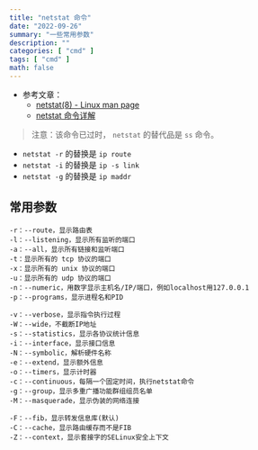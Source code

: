 ```yaml
---
title: "netstat 命令"
date: "2022-09-26"
summary: "一些常用参数"
description: ""
categories: [ "cmd" ]
tags: [ "cmd" ]
math: false
---
```


- 参考文章：
  - [netstat(8) - Linux man page](https://linux.die.net/man/8/netstat)
  - [netstat 命令详解](https://zhuanlan.zhihu.com/p/367635200)

> 注意：该命令已过时， `netstat` 的替代品是 `ss` 命令。

- `netstat -r` 的替换是 `ip route`
- `netstat -i` 的替换是 `ip -s link`
- `netstat -g` 的替换是 `ip maddr`

## 常用参数

```
-r：--route，显示路由表
-l：--listening，显示所有监听的端口
-a：--all，显示所有链接和监听端口
-t：显示所有的 tcp 协议的端口
-x：显示所有的 unix 协议的端口
-u：显示所有的 udp 协议的端口
-n：--numeric，用数字显示主机名/IP/端口，例如localhost用127.0.0.1
-p：--programs，显示进程名和PID

-v：--verbose，显示指令执行过程
-W：--wide，不截断IP地址
-s：--statistics，显示各协议统计信息
-i：--interface，显示接口信息
-N：--symbolic，解析硬件名称
-e：--extend，显示额外信息
-o：--timers，显示计时器
-c：--continuous，每隔一个固定时间，执行netstat命令
-g：--group，显示多重广播功能群组组员名单
-M：--masquerade，显示伪装的网络连接

-F：--fib，显示转发信息库(默认)
-C：--cache，显示路由缓存而不是FIB
-Z：--context，显示套接字的SELinux安全上下文
```
